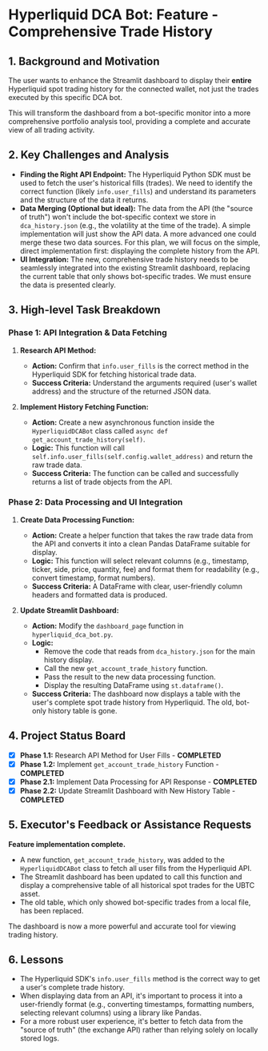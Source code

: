 # Hyperliquid DCA Bot: Feature - Comprehensive Trade History

## 1. Background and Motivation

The user wants to enhance the Streamlit dashboard to display their **entire** Hyperliquid spot trading history for the connected wallet, not just the trades executed by this specific DCA bot.

This will transform the dashboard from a bot-specific monitor into a more comprehensive portfolio analysis tool, providing a complete and accurate view of all trading activity.

## 2. Key Challenges and Analysis

-   **Finding the Right API Endpoint:** The Hyperliquid Python SDK must be used to fetch the user's historical fills (trades). We need to identify the correct function (likely `info.user_fills`) and understand its parameters and the structure of the data it returns.
-   **Data Merging (Optional but ideal):** The data from the API (the "source of truth") won't include the bot-specific context we store in `dca_history.json` (e.g., the volatility at the time of the trade). A simple implementation will just show the API data. A more advanced one could merge these two data sources. For this plan, we will focus on the simple, direct implementation first: displaying the complete history from the API.
-   **UI Integration:** The new, comprehensive trade history needs to be seamlessly integrated into the existing Streamlit dashboard, replacing the current table that only shows bot-specific trades. We must ensure the data is presented clearly.

## 3. High-level Task Breakdown

### Phase 1: API Integration & Data Fetching

1.  **Research API Method:**
    -   **Action:** Confirm that `info.user_fills` is the correct method in the Hyperliquid SDK for fetching historical trade data.
    -   **Success Criteria:** Understand the arguments required (user's wallet address) and the structure of the returned JSON data.

2.  **Implement History Fetching Function:**
    -   **Action:** Create a new asynchronous function inside the `HyperliquidDCABot` class called `async def get_account_trade_history(self)`.
    -   **Logic:** This function will call `self.info.user_fills(self.config.wallet_address)` and return the raw trade data.
    -   **Success Criteria:** The function can be called and successfully returns a list of trade objects from the API.

### Phase 2: Data Processing and UI Integration

1.  **Create Data Processing Function:**
    -   **Action:** Create a helper function that takes the raw trade data from the API and converts it into a clean Pandas DataFrame suitable for display.
    -   **Logic:** This function will select relevant columns (e.g., timestamp, ticker, side, price, quantity, fee) and format them for readability (e.g., convert timestamp, format numbers).
    -   **Success Criteria:** A DataFrame with clear, user-friendly column headers and formatted data is produced.

2.  **Update Streamlit Dashboard:**
    -   **Action:** Modify the `dashboard_page` function in `hyperliquid_dca_bot.py`.
    -   **Logic:**
        -   Remove the code that reads from `dca_history.json` for the main history display.
        -   Call the new `get_account_trade_history` function.
        -   Pass the result to the new data processing function.
        -   Display the resulting DataFrame using `st.dataframe()`.
    -   **Success Criteria:** The dashboard now displays a table with the user's complete spot trade history from Hyperliquid. The old, bot-only history table is gone.

## 4. Project Status Board

-   [x] **Phase 1.1:** Research API Method for User Fills - **COMPLETED**
-   [x] **Phase 1.2:** Implement `get_account_trade_history` Function - **COMPLETED**
-   [x] **Phase 2.1:** Implement Data Processing for API Response - **COMPLETED**
-   [x] **Phase 2.2:** Update Streamlit Dashboard with New History Table - **COMPLETED**

## 5. Executor's Feedback or Assistance Requests

**Feature implementation complete.**

-   A new function, `get_account_trade_history`, was added to the `HyperliquidDCABot` class to fetch all user fills from the Hyperliquid API.
-   The Streamlit dashboard has been updated to call this function and display a comprehensive table of all historical spot trades for the UBTC asset.
-   The old table, which only showed bot-specific trades from a local file, has been replaced.

The dashboard is now a more powerful and accurate tool for viewing trading history.

## 6. Lessons

-   The Hyperliquid SDK's `info.user_fills` method is the correct way to get a user's complete trade history.
-   When displaying data from an API, it's important to process it into a user-friendly format (e.g., converting timestamps, formatting numbers, selecting relevant columns) using a library like Pandas.
-   For a more robust user experience, it's better to fetch data from the "source of truth" (the exchange API) rather than relying solely on locally stored logs. 